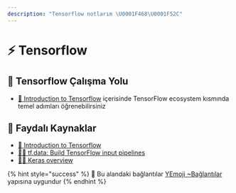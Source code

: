 ```yaml
---
description: "Tensorflow notlarım \U0001F468‍\U0001F52C"
---
```


# ⚡ Tensorflow

## 🚩 Tensorflow Çalışma Yolu

* [📖 Introduction to Tensorflow](https://www.tensorflow.org/learn) içerisinde TensorFlow ecosystem kısmında temel adımları öğrenebilirsiniz

## 🔗 Faydalı Kaynaklar

* [📖 Introduction to Tensorflow](https://www.tensorflow.org/learn)
* [👨‍🏫 tf.data: Build TensorFlow input pipelines](https://www.tensorflow.org/guide/data)
* [👨‍🏫 Keras overview](https://www.tensorflow.org/guide/keras/overview/)

{% hint style="success" %}
🚀 Bu alandaki bağlantılar [YEmoji ~Bağlantılar](https://emoji.yemreak.com/kullanim/baglantilar) yapısına uygundur
{% endhint %}

